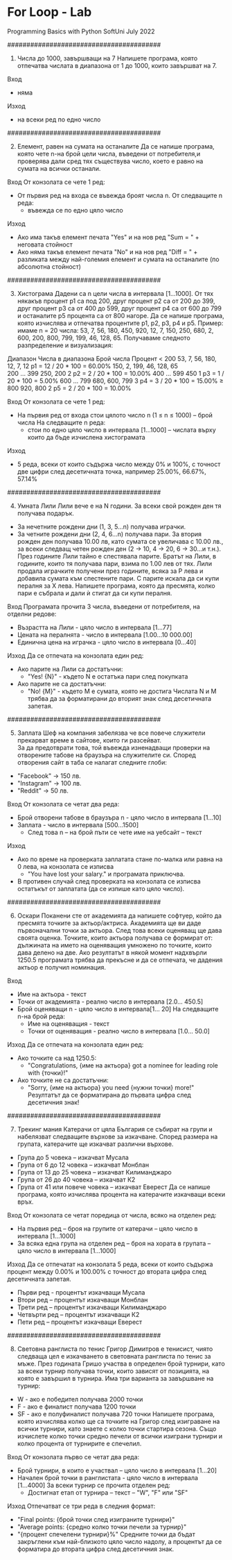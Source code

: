 # For Loop - Lab
Programming Basics with Python SoftUni July 2022


########################################
01. Числа до 1000, завършващи на 7
Напишете програма, която отпечатва числата в диапазона от 1 до 1000, които завършват на 7.

Вход
- няма

Изход
- на всеки ред по едно число

########################################
   
02. Елемент, равен на сумата на останалите
Да се напише програма, която чете n-на брой цели числа, въведени от потребителя,и проверява дали сред тях съществува число, което е равно на сумата на всички останали. 

Вход 
От конзолата се чете 1 ред:
- От първия ред на входа се въвежда броят числа n.
	От следващите n реда:
	- въвежда се по едно цяло число

Изход
- Ако има такъв елемент печата "Yes" и на нов ред "Sum = "  + неговата стойност
- Ако няма такъв елемент печата "No" и на нов ред "Diff = " + разликата между най-големия елемент и сумата на останалите (по абсолютна стойност)

########################################

03. Хистограма
Дадени са n цели числа в интервала [1…1000]. От тях някакъв процент p1 са под 200, друг процент p2 са от 200 до 399, друг процент p3 са от 400 до 599, друг процент p4 са от 600 до 799 и останалите p5 процента са от 800 нагоре. Да се напише програма, която изчислява и отпечатва процентите p1, p2, p3, p4 и p5.
Пример: имаме n = 20 числа: 53, 7, 56, 180, 450, 920, 12, 7, 150, 250, 680, 2, 600, 200, 800, 799, 199, 46, 128, 65. Получаваме следното разпределение и визуализация:

Диапазон		Числа в диапазона			Брой числа		Процент
< 200			53, 7, 56, 180, 12, 7, 		12				p1 = 12 / 20 * 100 = 60.00%
				150, 2, 199, 46, 128, 65	
200 … 399		250, 200					2				p2 = 2 / 20 * 100 = 10.00%
400 … 599		450							1				p3 = 1 / 20 * 100 = 5.00%
600 … 799		680, 600, 799				3				p4 = 3 / 20 * 100 = 15.00%
≥ 800			920, 800					2				p5 = 2 / 20 * 100 = 10.00%

Вход 
От конзолата се чете 1 ред:
- На първия ред от входа стои цялото число n (1 ≤ n ≤ 1000) – брой числа
	На следващите n реда:
	- стои по едно цяло число в интервала [1…1000] – числата върху които да бъде изчислена хистограмата

Изход
- 5 реда, всеки от които съдържа число между 0% и 100%, с точност две цифри след десетичната точка, например 25.00%, 66.67%, 57.14%

########################################

04. Умната Лили 
Лили вече е на N години. За всеки свой рожден ден тя получава подарък. 
- За нечетните рождени дни (1, 3, 5...n) получава играчки.
- За четните рождени дни (2, 4, 6...n) получава пари. 
За втория рожден ден получава 10.00 лв, като сумата се увеличава с 10.00 лв., за всеки следващ четен рожден ден (2 -> 10, 4 -> 20, 6 -> 30...и т.н.). През годините Лили тайно е спестявала парите. Братът на Лили, в годините, които тя получава пари, взима по 1.00 лев от тях. Лили продала играчките получени през годините, всяка за P лева и добавила сумата към спестените пари. С парите искала да си купи пералня за X лева. Напишете програма, която да пресмята, колко пари е събрала и дали ѝ стигат да си купи пералня.

Вход
Програмата прочита 3 числа, въведени от потребителя, на отделни редове:
- Възрастта на Лили - цяло число в интервала [1...77]
- Цената на пералнята - число в интервала [1.00...10 000.00]
- Единична цена на играчка - цяло число в интервала [0...40]

Изход
Да се отпечата на конзолата един ред:
- Ако парите на Лили са достатъчни:
	- "Yes! {N}" - където N е остатъка пари след покупката
- Ако парите не са достатъчни:
	- "No! {М}" - където M е сумата, която не достига
Числата N и M трябва да за форматирани до вторият знак след десетичната запетая.

########################################

05. Заплата
Шеф на компания забелязва че все повече служители прекарват  време в сайтове, които ги разсейват.  
За да предотврати това, той въвежда изненадващи проверки на отворените табове на браузъра на служителите си. 
Според отворения сайт в таба се налагат следните глоби:
- "Facebook" -> 150 лв.
- "Instagram" -> 100 лв.
- "Reddit" -> 50 лв.

Вход
От конзолата се четат два реда:
- Брой отворени табове в браузъра n - цяло число в интервала [1...10]
- Заплата - число в интервала [500...1500]
	- След това n – на брой пъти се чете име на уебсайт – текст
	
Изход
- Ако по време на проверката заплатата стане по-малка или равна на 0 лева, на конзолата се изписва 
	- "You have lost your salary." и програмата приключва. 
- В противен случай след проверката на конзолата се изписва остатъкът от заплатата (да се изпише като цяло число).

########################################

06.	Оскари
Поканени сте от академията да напишете софтуер, който да пресмята точките за актьор/актриса. Академията ще ви даде първоначални точки за актьора. След това всеки оценяващ ще дава своята оценка. Точките, които актьора получава се формират от: дължината на името на оценяващия умножено по точките, които дава делено на две. 
Ако резултатът в някой момент надхвърли 1250.5 програмата трябва да прекъсне и да се отпечата, че дадения актьор е получил номинация.

Вход
- Име на актьора - текст
- Точки от академията - реално число в интервала [2.0... 450.5]
- Брой оценяващи n - цяло число в интервала[1… 20]
	На следващите n-на брой реда:
	- Име на оценяващия - текст
	- Точки от оценяващия - реално число в интервала [1.0... 50.0]
	
Изход
Да се отпечата на конзолата един ред:
- Ако точките са над 1250.5:
	- "Congratulations, {име на актьора} got a nominee for leading role with {точки}!"
- Ако точките не са достатъчни:
	- "Sorry, {име на актьора} you need {нужни точки} more!"
Резултатът да се форматирана до първата цифра след десетичния знак!

########################################

07.	Трекинг мания
Катерачи от цяла България се събират на групи и набелязват следващите върхове за изкачване. Според размера на групата, катерачите ще изкачват различни върхове.
- Група до 5 човека – изкачват Мусала
- Група от 6 до 12 човека – изкачват Монблан
- Група от 13 до 25 човека – изкачват Килиманджаро
- Група от 26 до 40 човека –  изкачват К2
- Група от 41 или повече човека – изкачват Еверест
Да се напише програма, която изчислява процента на катерачите изкачващи всеки връх.

Вход
От конзолата се четат поредица от числа, всяко на отделен ред:
- На първия ред – броя на групите от катерачи – цяло число в интервала [1...1000]
- За всяка една група на отделен ред – броя на хората в групата – цяло число в интервала [1...1000]

Изход
Да се отпечатат на конзолата 5 реда, всеки от които съдържа процент между 0.00% и 100.00% с точност до втората цифра след десетичната запетая.
- Първи ред - процентът изкачващи Мусала
- Втори ред – процентът изкачващи Монблан
- Трети ред – процентът изкачващи Килиманджаро
- Четвърти ред – процентът изкачващи К2
- Пети ред – процентът изкачващи Еверест

########################################

08. Световна ранглиста по тенис
Григор Димитров е тенисист, чиято следваща цел е изкачването в световната ранглиста по тенис за мъже. 
През годината Гришо участва в определен брой турнири, като за всеки турнир получава точки, които зависят от позицията, на която е завършил в турнира. Има три варианта за завършване на турнир:
- W - ако е победител получава 2000 точки
- F - ако е финалист получава 1200 точки
- SF - ако е полуфиналист получава 720 точки
Напишете програма, която изчислява колко ще са точките на Григор след изиграване на всички турнири, като знаете с колко точки стартира сезона. Също изчислете колко точки средно печели от всички изиграни турнири и колко процента от турнирите е спечелил. 

Вход
От конзолата първо се четат два реда:
- Брой турнири, в които е участвал – цяло число в интервала [1…20] 
- Начален брой точки в ранглистата - цяло число в интервала [1...4000]
	За всеки турнир се прочита отделен ред:
	- Достигнат етап от турнира – текст – "W", "F" или "SF"

Изход
Отпечатват се три реда в следния формат:
- "Final points: {брой точки след изиграните турнири}"
- "Average points: {средно колко точки печели за турнир}"
- "{процент спечелени турнири}%"
Средните точки да бъдат закръглени към най-близкото цяло число надолу, а процентът да се форматира до втората цифра след десетичния знак.